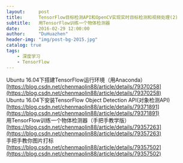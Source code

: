 ```yaml
---
layout:     post
title:      TensorFlow目标检测API和OpenCV实现实时目标检测和视频处理(2)
subtitle:   用TensorFlow训练一个物体检测器
date:       2016-02-29 12:00:00
author:     "DuHuazhen"
header-img: "img/post-bg-2015.jpg"
catalog: true
tags:
    - 深度学习
    - TensorFlow
---
```


Ubuntu 16.04下搭建TensorFlow运行环境（用Anaconda） [https://blog.csdn.net/chenmaolin88/article/details/79370258](https://blog.csdn.net/chenmaolin88/article/details/79370258)  
Ubuntu 16.04下安装TensorFlow Object Detection API(对象检测API)[https://blog.csdn.net/chenmaolin88/article/details/79371891](https://blog.csdn.net/chenmaolin88/article/details/79371891)  
用TensorFlow训练一个物体检测器（手把手教学版）[https://blog.csdn.net/chenmaolin88/article/details/79357263](https://blog.csdn.net/chenmaolin88/article/details/79357263)  
手把手教你图片打标 [https://blog.csdn.net/chenmaolin88/article/details/79357502](https://blog.csdn.net/chenmaolin88/article/details/79357502)  
